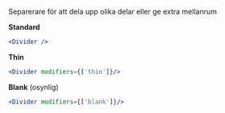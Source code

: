 Separerare för att dela upp olika delar eller ge extra mellanrum

**Standard**
```jsx
<Divider />
```
**Thin**
```jsx
<Divider modifiers={['thin']}/>
```
**Blank** (osynlig)
```jsx
<Divider modifiers={['blank']}/>
```
